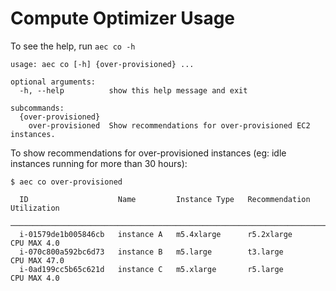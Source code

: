 # Compute Optimizer Usage

To see the help, run `aec co -h`

```
usage: aec co [-h] {over-provisioned} ...

optional arguments:
  -h, --help          show this help message and exit

subcommands:
  {over-provisioned}
    over-provisioned  Show recommendations for over-provisioned EC2 instances.
```

To show recommendations for over-provisioned instances (eg: idle instances running for more than 30 hours):

```
$ aec co over-provisioned

  ID                    Name         Instance Type   Recommendation   Utilization
 ─────────────────────────────────────────────────────────────────────────────────
  i-01579de1b005846cb   instance A   m5.4xlarge      r5.2xlarge       CPU MAX 4.0
  i-070c800a592bc6d73   instance B   m5.large        t3.large         CPU MAX 47.0
  i-0ad199cc5b65c621d   instance C   m5.xlarge       r5.large         CPU MAX 4.0

```
